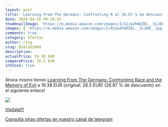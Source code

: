 ```yaml
---
layout: post
title: 'Learning From The Germans: Confronting R al 26.87 % de descuento'
date: 2020-04-16 09:10:59
thumbnailImage: 'https://m.media-amazon.com/images/I/41zw2h6DZEL._SL200_.jpg'
images: [ 'https://m.media-amazon.com/images/I/41zw2h6DZEL._SL200_.jpg' ]
comments: true
category: ofertas
author: ring
slug: 0241262860
description:
actualPrice: 19.38 EUR
comparePrice: 26.5 EUR
inStock: true
---
```


Ahora mismo tienes [Learning From The Germans: Confronting Race and the Memory of Evil](https://www.amazon.es/dp/0241262860/?tag=redken-21) a 19.38 EUR (original: 26.5 EUR) (26.87 %  de descuento) en el siguiente enlace!

[![](https://m.media-amazon.com/images/I/41zw2h6DZEL._SL200_.jpg)](https://www.amazon.es/dp/0241262860/?tag=redken-21)

[Visítala!!!](https://www.amazon.es/dp/0241262860/?tag=redken-21)

[Consulta otras ofertas en nuestro canal de telegram](https://t.me/s/ofertas25)

